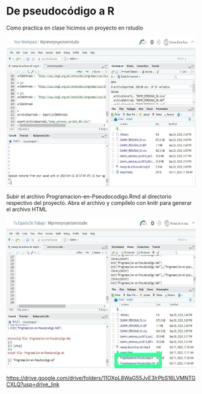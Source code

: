 # De pseudocódigo a R

Como practica en clase hicimos un proyecto en rstudio

<img src="https://github.com/m0ii6s/README/blob/main/Imagenes/Tarea%202.5.jpeg" height="400" width="550">


Subir el archivo Programacion-en-Pseudocodigo.Rmd al directorio respectivo del proyecto. Abra el archivo y compílelo con knitr para generar el archivo HTML


<img src="https://github.com/m0ii6s/README/blob/main/Imagenes/Tarea%202.5..jpeg" height="400" width="550">

https://drive.google.com/drive/folders/11OXpL8WaG55JvE3IrPbS16LVMNTGCXLQ?usp=drive_link
